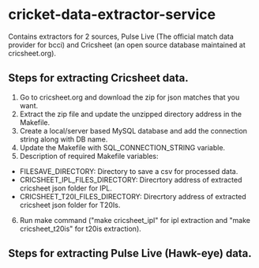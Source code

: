 # cricket-data-extractor-service

Contains extractors for 2 sources, Pulse Live (The official match data provider for bcci) and Cricsheet (an open source database maintained at cricsheet.org).

## Steps for extracting Cricsheet data. 

1. Go to cricsheet.org and download the zip for json matches that you want. 
2. Extract the zip file and update the unzipped directory address in the Makefile.
3. Create a local/server based MySQL database and add the connection string along with DB name.
4. Update the Makefile with SQL_CONNECTION_STRING variable.
5. Description of required Makefile variables:
  - FILESAVE_DIRECTORY: Directory to save a csv for processed data.
  - CRICSHEET_IPL_FILES_DIRECTORY: Direcrtory address of extracted cricsheet json folder for IPL.
  - CRICSHEET_T20I_FILES_DIRECTORY: Direcrtory address of extracted cricsheet json folder for T20Is.
6. Run make command ("make cricsheet_ipl" for ipl extraction and "make cricsheet_t20is" for t20is extraction).

## Steps for extracting Pulse Live (Hawk-eye) data.
